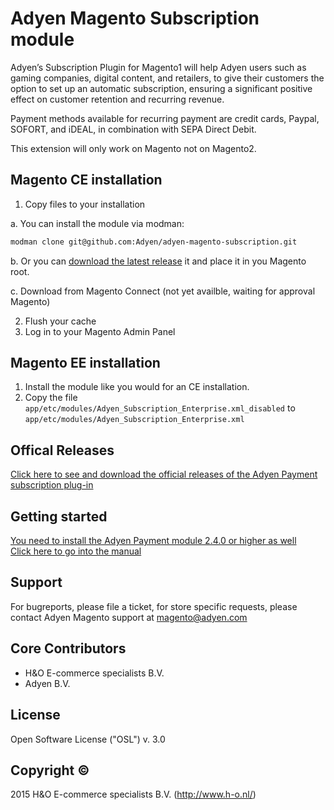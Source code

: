 # Adyen Magento Subscription module

Adyen’s Subscription Plugin for Magento1 will help Adyen users such as gaming companies, digital content, and retailers, to give their customers the option to set up an automatic subscription, ensuring a significant positive effect on customer retention and recurring revenue. 

Payment methods available for recurring payment are credit cards, Paypal, SOFORT, and iDEAL, in combination with SEPA Direct Debit.

This extension will only work on Magento not on Magento2.



## Magento CE installation

1. Copy files to your installation

  a. You can install the module via modman:
  ```bash
  modman clone git@github.com:Adyen/adyen-magento-subscription.git
  ```

  b. Or you can [download the latest release](https://github.com/Adyen/adyen-magento-subscription/releases) it and place it in you Magento root.
  
  c. Download from Magento Connect (not yet availble, waiting for approval Magento)

2. Flush your cache
3. Log in to your Magento Admin Panel

## Magento EE installation

1. Install the module like you would for an CE installation.
2. Copy the file `app/etc/modules/Adyen_Subscription_Enterprise.xml_disabled` to `app/etc/modules/Adyen_Subscription_Enterprise.xml`

## Offical Releases
[Click here to see and download the official releases of the Adyen Payment subscription plug-in](https://github.com/Adyen/adyen-magento-subscription/releases)

## Getting started
[You need to install the Adyen Payment module 2.4.0 or higher as well](https://github.com/Adyen/magento/releases) <br />
<a href="https://docs.adyen.com/display/TD/Magento+Subscriptions" target="_blank">Click here to go into the manual</a>

## Support
For bugreports, please file a ticket, for store specific requests, please contact Adyen Magento support at magento@adyen.com

## Core Contributors
* H&O E-commerce specialists B.V.
* Adyen B.V.

## License
Open Software License ("OSL") v. 3.0

## Copyright ©
2015 H&O E-commerce specialists B.V. (http://www.h-o.nl/)